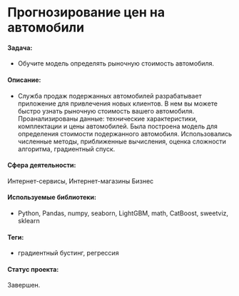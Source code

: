 # Прогнозирование цен на автомобили

#### Задача:
- Обучите модель определять рыночную стоимость автомобиля.

#### Описание:
- Служба продаж подержанных автомобилей разрабатывает приложение для привлечения новых клиентов. В нем вы можете быстро узнать рыночную стоимость вашего автомобиля. Проанализированы данные: технические характеристики, комплектации и цены автомобилей. Была построена модель для определения стоимости подержанного автомобиля. Использовались численные методы, приближенные вычисления, оценка сложности алгоритма, градиентный спуск.

#### Сфера деятельности:
Интернет-сервисы, Интернет-магазины Бизнес

#### Используемые библиотеки:
-  Python, Pandas, numpy, seaborn, LightGBM, math, CatBoost, sweetviz, sklearn

#### Теги:
- градиентный бустинг, регрессия

#### Статус проекта:

Завершен.
